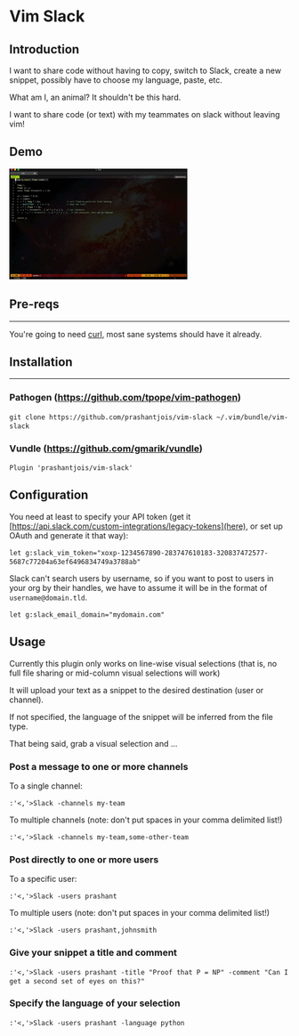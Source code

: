 # Vim Slack

## Introduction

I want to share code without having to copy, switch to Slack, create a new snippet, possibly have to choose my language, paste, etc.

What am I, an animal? It shouldn't be this hard.

I want to share code (or text) with my teammates on slack without leaving vim!

## Demo

![Demo](https://github.com/prashantjois/vim-slack/blob/master/slack-demo.gif)

## Pre-reqs
------------

You're going to need [curl](https://curl.haxx.se/), most sane systems should have it already.


## Installation
------------

### Pathogen (https://github.com/tpope/vim-pathogen)
```
git clone https://github.com/prashantjois/vim-slack ~/.vim/bundle/vim-slack
```

### Vundle (https://github.com/gmarik/vundle)
```
Plugin 'prashantjois/vim-slack'
```

## Configuration

You need at least to specify your API token (get it [https://api.slack.com/custom-integrations/legacy-tokens](here), or set up OAuth and generate it that way):

```
let g:slack_vim_token="xoxp-1234567890-283747610183-320837472577-5687c77204a63ef6496834749a3788ab"
```

Slack can't search users by username, so if you want to post to users in your org by their handles, we have to assume it will be in the format of `username@domain.tld`.

```
let g:slack_email_domain="mydomain.com"
```


## Usage

Currently this plugin only works on line-wise visual selections (that is, no full file sharing or mid-column visual selections will work)

It will upload your text as a snippet to the desired destination (user or channel).

If not specified, the language of the snippet will be inferred from the file type.

That being said, grab a visual selection and ...

### Post a message to one or more channels

To a single channel:

```
:'<,'>Slack -channels my-team
```

To multiple channels (note: don't put spaces in your comma delimited list!)

```
:'<,'>Slack -channels my-team,some-other-team
```

### Post directly to one or more users

To a specific user:

```
:'<,'>Slack -users prashant
```

To multiple users (note: don't put spaces in your comma delimited list!)

```
:'<,'>Slack -users prashant,johnsmith
```

### Give your snippet a title and comment

```
:'<,'>Slack -users prashant -title "Proof that P = NP" -comment "Can I get a second set of eyes on this?"
```

### Specify the language of your selection

```
:'<,'>Slack -users prashant -language python
```

